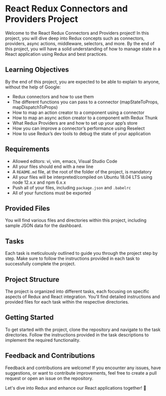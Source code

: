 # React Redux Connectors and Providers Project

Welcome to the React Redux Connectors and Providers project! In this project, you will dive deep into Redux concepts such as connectors, providers, async actions, middleware, selectors, and more. By the end of this project, you will have a solid understanding of how to manage state in a React application using Redux and best practices.

## Learning Objectives

By the end of this project, you are expected to be able to explain to anyone, without the help of Google:

- Redux connectors and how to use them
- The different functions you can pass to a connector (mapStateToProps, mapDispatchToProps)
- How to map an action creator to a component using a connector
- How to map an async action creator to a component with Redux Thunk
- What Redux Providers are and how to set up your app’s store
- How you can improve a connector’s performance using Reselect
- How to use Redux’s dev tools to debug the state of your application

## Requirements

- Allowed editors: vi, vim, emacs, Visual Studio Code
- All your files should end with a new line
- A `README.md` file, at the root of the folder of the project, is mandatory
- All your files will be interpreted/compiled on Ubuntu 18.04 LTS using node 12.x.x and npm 6.x.x
- Push all of your files, including `package.json` and `.babelrc`
- All of your functions must be exported

## Provided Files

You will find various files and directories within this project, including sample JSON data for the dashboard.

## Tasks

Each task is meticulously outlined to guide you through the project step by step. Make sure to follow the instructions provided in each task to successfully complete the project.

## Project Structure

The project is organized into different tasks, each focusing on specific aspects of Redux and React integration. You'll find detailed instructions and provided files for each task within the respective directories.

## Getting Started

To get started with the project, clone the repository and navigate to the task directories. Follow the instructions provided in the task descriptions to implement the required functionality.

## Feedback and Contributions

Feedback and contributions are welcome! If you encounter any issues, have suggestions, or want to contribute improvements, feel free to create a pull request or open an issue on the repository.

Let's dive into Redux and enhance our React applications together! 🚀
